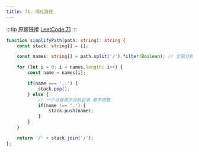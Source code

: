```yaml
---
title: 71. 简化路径
---
```

:::tip 原题链接
[LeetCode 71](https://leetcode.cn/problems/simplify-path/)
:::

```typescript
function simplifyPath(path: string): string {
    const stack: string[] = [];

    const names: string[] = path.split('/').filter(Boolean); // 全部分割开

    for (let i = 0; i < names.length; i++) {
        const name = names[i];

        if(name === '..') {
            stack.pop();
        } else {
            // 一个点就表示当前目录 都不用管
            if(name !== '.') {
                stack.push(name);
            }
        }
    }

    return '/' + stack.join('/');
};
```
